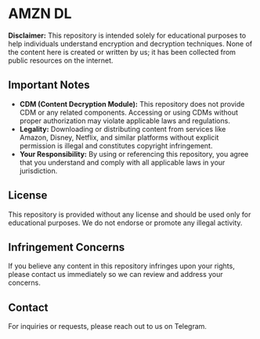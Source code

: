 # AMZN DL  

**Disclaimer:** This repository is intended solely for educational purposes to help individuals understand encryption and decryption techniques. None of the content here is created or written by us; it has been collected from public resources on the internet.  

## Important Notes  

- **CDM (Content Decryption Module):** This repository does not provide CDM or any related components. Accessing or using CDMs without proper authorization may violate applicable laws and regulations.  
- **Legality:** Downloading or distributing content from services like Amazon, Disney, Netflix, and similar platforms without explicit permission is illegal and constitutes copyright infringement.  
- **Your Responsibility:** By using or referencing this repository, you agree that you understand and comply with all applicable laws in your jurisdiction.  

## License  

This repository is provided without any license and should be used only for educational purposes. We do not endorse or promote any illegal activity.  

## Infringement Concerns  

If you believe any content in this repository infringes upon your rights, please contact us immediately so we can review and address your concerns.  

## Contact  

For inquiries or requests, please reach out to us on Telegram.  
